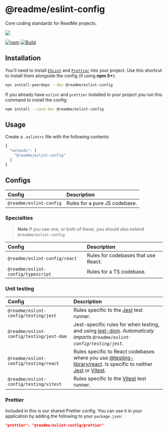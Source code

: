# @readme/eslint-config

Core coding standards for ReadMe projects.

[![](https://d3vv6lp55qjaqc.cloudfront.net/items/1M3C3j0I0s0j3T362344/Untitled-2.png)](https://readme.io)

[![npm](https://img.shields.io/npm/v/@readme/eslint-config)](https://npm.im/@readme/eslint-config) [![Build](https://github.com/readmeio/standards/workflows/CI/badge.svg)](https://github.com/readmeio/standards)

## Installation

You'll need to install [`ESLint`](https://www.npmjs.com/package/eslint) and [`Prettier`](https://www.npmjs.com/package/prettier) into your project. Use this shortcut to install them alongside the config (if using **npm 5+**):

```sh
npx install-peerdeps --dev @readme/eslint-config
```

If you already have `eslint` and `prettier` installed in your project you run this command to install the config:

```sh
npm install --save-dev @readme/eslint-config
```

## Usage

Create a `.eslintrc` file with the following contents:

```js
{
  "extends": [
    "@readme/eslint-config"
  ]
}
```

## Configs

<!-- prettier-ignore -->
| Config | Description |
| :-- | :--- |
| `@readme/eslint-config` | Rules for a pure JS codebase. |

### Specialties

> **Note**
> If you use one, or both of these, you should also extend `@readme/eslint-config`.

<!-- prettier-ignore -->
| Config | Description |
| :-- | :--- |
| `@readme/eslint-config/react` | Rules for codebases that use React. |
| `@readme/eslint-config/typescript` | Rules for a TS codebase. |

### Unit testing

<!-- prettier-ignore -->
| Config | Description |
| :-- | :--- |
| `@readme/eslint-config/testing/jest` | Rules specific to the [Jest](https://jestjs.io/) test runner. |
| `@readme/eslint-config/testing/jest-dom` | Jest-specific rules for when testing, and using [jest-dom](https://npm.im/jest-dom). _Automaticaly imports `@readme/eslint-config/testing/jest`_. |
|`@readme/eslint-config/testing/react` | Rules specific to React codebases where you use [@testing-library/react](https://npm.im/@testing-library/react). Is specific to neither [Jest](https://jestjs.io/) or [Vitest](https://vitest.dev/).
| `@readme/eslint-config/testing/vitest` | Rules specific  to the [Vitest](https://vitest.dev/) test runner.

### Prettier

Included in this is our shared Prettier config. You can use it in your application by adding the following to your `package.json`:

```json
"prettier": "@readme/eslint-config/prettier"
```
